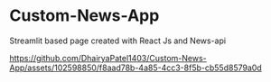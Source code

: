 # Custom-News-App
Streamlit based page created with React Js and News-api



https://github.com/DhairyaPatel1403/Custom-News-App/assets/102598850/f8aad78b-4a85-4cc3-8f5b-cb55d8579a0d


